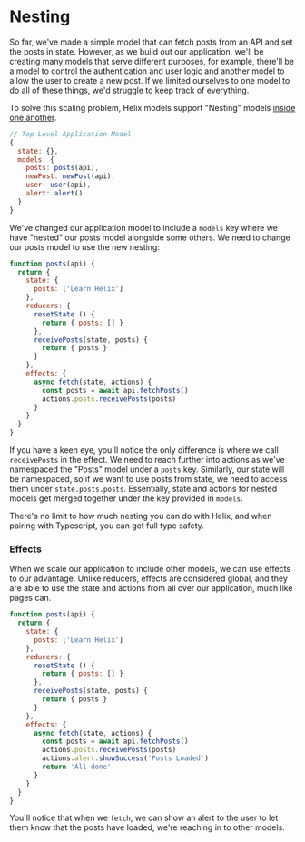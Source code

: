 # Nesting

So far, we've made a simple model that can fetch posts from an API and set the posts in state. However, as we build out our application, we'll be creating many models that serve different purposes, for example, there'll be a model to control the authentication and user logic and another model to allow the user to create a new post. If we limited ourselves to one model to do all of these things, we'd struggle to keep track of everything.

To solve this scaling problem, Helix models support "Nesting" models [inside one another](https://media.giphy.com/media/X8HbeXDF7nzaM/giphy.gif).

```javascript
// Top Level Application Model
{
  state: {},
  models: {
    posts: posts(api),
    newPost: newPost(api),
    user: user(api),
    alert: alert()
  }
}
```

We've changed our application model to include a `models` key where we have "nested" our posts model alongside some others. We need to change our posts model to use the new nesting:

```javascript
function posts(api) {
  return {
    state: {
      posts: ['Learn Helix']
    },
    reducers: {
      resetState () {
        return { posts: [] }
      },
      receivePosts(state, posts) {
        return { posts }
      }
    },
    effects: {
      async fetch(state, actions) {
        const posts = await api.fetchPosts()
        actions.posts.receivePosts(posts)
      }
    }
  }
}
```

If you have a keen eye, you'll notice the only difference is where we call `receivePosts` in the effect. We need to reach further into actions as we've namespaced the "Posts" model under a `posts` key. Similarly, our state will be namespaced, so if we want to use posts from state, we need to access them under `state.posts.posts`. Essentially, state and actions for nested models get merged together under the key provided in `models`.

There's no limit to how much nesting you can do with Helix, and when pairing with Typescript, you can get full type safety.

### Effects

When we scale our application to include other models, we can use effects to our advantage. Unlike reducers, effects are considered global, and they are able to use the state and actions from all over our application, much like pages can.

```javascript
function posts(api) {
  return {
    state: {
      posts: ['Learn Helix']
    },
    reducers: {
      resetState () {
        return { posts: [] }
      },
      receivePosts(state, posts) {
        return { posts }
      }
    },
    effects: {
      async fetch(state, actions) {
        const posts = await api.fetchPosts()
        actions.posts.receivePosts(posts)
        actions.alert.showSuccess('Posts Loaded')
        return 'All done'
      }
    }
  }
}
```

You'll notice that when we `fetch`, we can show an alert to the user to let them know that the posts have loaded, we're reaching in to other models.
